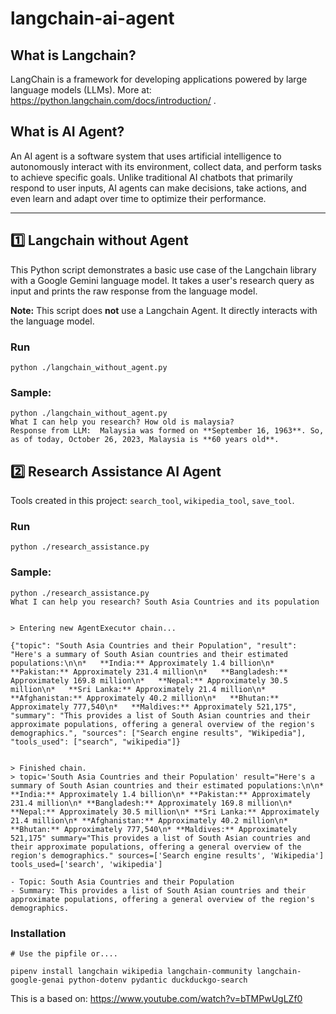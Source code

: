 # langchain-ai-agent

## What is Langchain?

LangChain is a framework for developing applications powered by large language models (LLMs). More at: https://python.langchain.com/docs/introduction/ .

## What is AI Agent?

An AI agent is a software system that uses artificial intelligence to autonomously interact with its environment, collect data, and perform tasks to achieve specific goals. Unlike traditional AI chatbots that primarily respond to user inputs, AI agents can make decisions, take actions, and even learn and adapt over time to optimize their performance.

---

## 1️⃣ Langchain without Agent

This Python script demonstrates a basic use case of the Langchain library with a Google Gemini language model. It takes a user's research query as input and prints the raw response from the language model.

**Note:** This script does **not** use a Langchain Agent. It directly interacts with the language model.

### Run

```
python ./langchain_without_agent.py
```

### Sample:

```
python ./langchain_without_agent.py
What I can help you research? How old is malaysia?
Response from LLM:  Malaysia was formed on **September 16, 1963**. So, as of today, October 26, 2023, Malaysia is **60 years old**.
```

## 2️⃣ Research Assistance AI Agent

Tools created in this project: `search_tool`, `wikipedia_tool`, `save_tool`.

### Run

```
python ./research_assistance.py
```

### Sample:

```
python ./research_assistance.py
What I can help you research? South Asia Countries and its population


> Entering new AgentExecutor chain...

{"topic": "South Asia Countries and their Population", "result": "Here's a summary of South Asian countries and their estimated populations:\n\n*   **India:** Approximately 1.4 billion\n*   **Pakistan:** Approximately 231.4 million\n*   **Bangladesh:** Approximately 169.8 million\n*   **Nepal:** Approximately 30.5 million\n*   **Sri Lanka:** Approximately 21.4 million\n*   **Afghanistan:** Approximately 40.2 million\n*   **Bhutan:** Approximately 777,540\n*   **Maldives:** Approximately 521,175", "summary": "This provides a list of South Asian countries and their approximate populations, offering a general overview of the region's demographics.", "sources": ["Search engine results", "Wikipedia"], "tools_used": ["search", "wikipedia"]}


> Finished chain.
> topic='South Asia Countries and their Population' result="Here's a summary of South Asian countries and their estimated populations:\n\n* **India:** Approximately 1.4 billion\n* **Pakistan:** Approximately 231.4 million\n* **Bangladesh:** Approximately 169.8 million\n* **Nepal:** Approximately 30.5 million\n* **Sri Lanka:** Approximately 21.4 million\n* **Afghanistan:** Approximately 40.2 million\n* **Bhutan:** Approximately 777,540\n* **Maldives:** Approximately 521,175" summary="This provides a list of South Asian countries and their approximate populations, offering a general overview of the region's demographics." sources=['Search engine results', 'Wikipedia'] tools_used=['search', 'wikipedia']

- Topic: South Asia Countries and their Population
- Summary: This provides a list of South Asian countries and their approximate populations, offering a general overview of the region's demographics.

```

### Installation

```
# Use the pipfile or....

pipenv install langchain wikipedia langchain-community langchain-google-genai python-dotenv pydantic duckduckgo-search
```

This is a based on: https://www.youtube.com/watch?v=bTMPwUgLZf0
